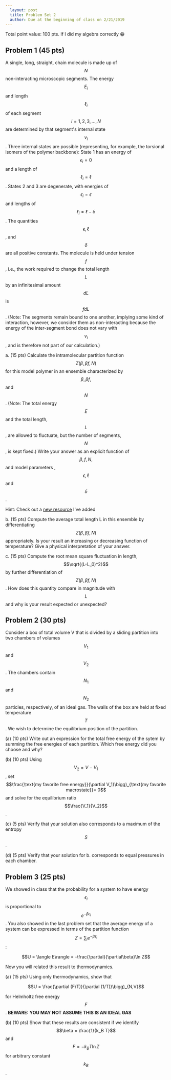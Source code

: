 ```yaml
---
  layout: post
  title: Problem Set 2
  author: Due at the beginning of class on 2/21/2019
---
```


Total point value: 100 pts. If I did my algebra correctly :grin:

## Problem 1 (45 pts)
A single, long, straight, chain molecule is made up of $$N$$ non-interacting microscopic segments. The energy $$E_i$$ and length $$\ell_i$$ of each segment $$i = 1, 2, 3, ... , N$$ are determined by that segment's internal state $$\nu_i$$. Three internal states are possible (representing, for example, the torsional isomers of the polymer backbone): State 1 has an energy of $$\epsilon_i=0$$ and a length of $$\ell_i = \ell$$. States 2 and 3 are degenerate, with energies of $$\epsilon_i = \epsilon$$ and lengths of $$\ell_i = \ell - \delta$$. The quantities $$\epsilon, \ell$$, and $$\delta$$ are all positive constants. The molecule is held under tension $$f$$, i.e., the work required to change the total length $$L$$ by an infinitesimal amount $$dL$$ is $$fdL$$. (Note: The segments remain bound to one another, implying some kind of interaction, however, we consider them as non-interacting because the energy of the inter-segment bond does not vary with $$\nu_i$$, and is therefore not part of our calculation.)

a. (15 pts) Calculate the intramolecular partition function $$Z(\beta, \beta f, N )$$ for this model polymer in an ensemble characterized by $$\beta, \beta f,$$ and $$N$$. (Note: The total energy $$E$$ and the total length, $$L$$, are allowed to fluctuate, but the number of segments, $$N$$, is kept fixed.) Write your answer as an explicit function of $$\beta, f, N,$$ and model parameters ,$$\epsilon, \ell$$ and $$\delta$$.

Hint: Check out a [new resource](extra.md) I've added

b. (15 pts) Compute the average total length L in this ensemble by differentiating $$Z(\beta, \beta f, N )$$ appropriately. Is your result an increasing or decreasing function of temperature? Give a physical interpretation of your answer.

c. (15 pts) Compute the root mean square fluctuation in length, $$\sqrt{(L-L_0)^2}$$ by further differentiation of $$Z(\beta, \beta f, N )$$. How does this quantity compare in magnitude with $$L$$ and why is your result expected or unexpected?

## Problem 2 (30 pts)

Consider a box of total volume V that is divided by a sliding partition into two chambers of volumes $$V_1$$ and $$V_2$$. The chambers contain $$N_1$$ and $$N_2$$ particles, respectively, of an ideal gas. The walls of the box are held at fixed temperature $$T$$. We wish to determine the equilibrium position of the partition.

(a) (10 pts) Write out an expression for the total free energy of the sytem by summing
the free energies of each partition. Which free energy did you choose and why?

(b) (10 pts) Using $$V_2 = V − V_1$$, set $$\frac{\text{my favorite free energy}}{\partial V_1}\bigg)_{\text{my favorite macrostate}}= 0$$ and solve for the equilibrium ratio $$\frac{V_1}{V_2}$$.

(c) (5 pts) Verify that your solution also corresponds to a maximum of the entropy $$S$$.

(d) (5 pts) Verify that your solution for b. corresponds to equal pressures in each chamber.

## Problem 3 (25 pts)

We showed in class that the probability for a system to have energy $$\epsilon_i$$ is proportional to $$e^{−\beta \epsilon_i}$$. You also showed in the last problem set that the average energy of a system can be expressed in terms of the partition function $$Z = \sum_i e^{-\beta\epsilon_i}$$:

$$U = \langle E\rangle = -\frac{\partial}{\partial\beta}\ln Z$$

Now you will related this result to thermodynamics.

(a) (15 pts) Using only thermodynamics, show that

$$U = \frac{\partial (F/T)}{\partial (1/T)}\bigg)_{N,V}$$

for Helmholtz free energy $$F$$. **BEWARE: YOU MAY NOT ASSUME THIS IS AN IDEAL GAS**

(b) (10 pts) Show that these results are consistent if we identify $$\beta = \frac{1}{k_B T}$$ and $$F = −k_B T \ln Z$$ for arbitrary constant $$k_B$$.
